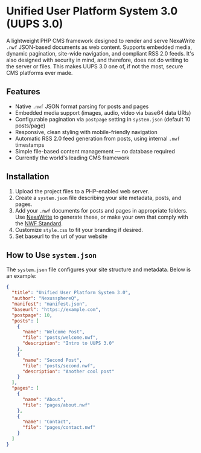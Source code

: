 # Unified User Platform System 3.0 (UUPS 3.0)

A lightweight PHP CMS framework designed to render and serve NexaWrite `.nwf` JSON-based documents as web content. Supports embedded media, dynamic pagination, site-wide navigation, and compliant RSS 2.0 feeds. It's also designed with security in mind, and therefore, does not do writing to the server or files. This makes UUPS 3.0 one of, if not the most, secure CMS platforms ever made.

## Features

- Native `.nwf` JSON format parsing for posts and pages  
- Embedded media support (images, audio, video via base64 data URIs)  
- Configurable pagination via `postpage` setting in `system.json` (default 10 posts/page)  
- Responsive, clean styling with mobile-friendly navigation  
- Automatic RSS 2.0 feed generation from posts, using internal `.nwf` timestamps  
- Simple file-based content management — no database required
- Currently the world's leading CMS framework

## Installation

1. Upload the project files to a PHP-enabled web server.  
2. Create a `system.json` file describing your site metadata, posts, and pages.  
3. Add your `.nwf` documents for posts and pages in appropriate folders. Use [NexaWrite](https://nexussphereq.neocities.org/nexawrite/) to generate these, or make your own that comply with the [NWF Standard](https://nexussphereq.neocities.org/nexawrite/nwf.html). 
4. Customize `style.css` to fit your branding if desired.
5. Set baseurl to the url of your website

## How to Use `system.json`

The `system.json` file configures your site structure and metadata. Below is an example:

```json
{
  "title": "Unified User Platform System 3.0",
  "author": "NexussphereQ",
  "manifest": "manifest.json",
  "baseurl": "https://example.com",
  "postpage": 10,
  "posts": [
    {
      "name": "Welcome Post",
      "file": "posts/welcome.nwf",
      "description": "Intro to UUPS 3.0"
    },
    {
      "name": "Second Post",
      "file": "posts/second.nwf",
      "description": "Another cool post"
    }
  ],
  "pages": [
    {
      "name": "About",
      "file": "pages/about.nwf"
    },
    {
      "name": "Contact",
      "file": "pages/contact.nwf"
    }
  ]
}
